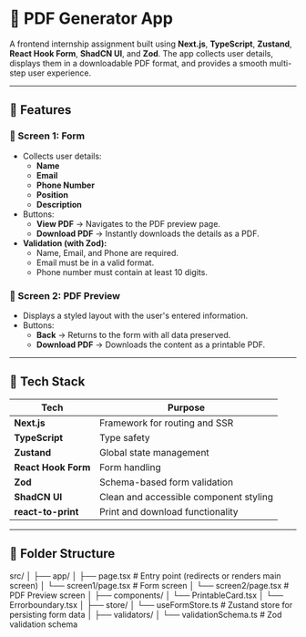 # 📄 PDF Generator App

A frontend internship assignment built using **Next.js**, **TypeScript**, **Zustand**, **React Hook Form**, **ShadCN UI**, and **Zod**. The app collects user details, displays them in a downloadable PDF format, and provides a smooth multi-step user experience.

---

## 🚀 Features

### 🔹 Screen 1: Form
- Collects user details:
  - **Name**
  - **Email**
  - **Phone Number**
  - **Position**
  - **Description** 
- Buttons:
  - **View PDF** → Navigates to the PDF preview page.
  - **Download PDF** → Instantly downloads the details as a PDF.
- **Validation (with Zod):**
  - Name, Email, and Phone are required.
  - Email must be in a valid format.
  - Phone number must contain at least 10 digits.

### 🔹 Screen 2: PDF Preview
- Displays a styled layout with the user's entered information.
- Buttons:
  - **Back** → Returns to the form with all data preserved.
  - **Download PDF** → Downloads the content as a printable PDF.

---

## 🧱 Tech Stack

| Tech              | Purpose                                 |
|-------------------|------------------------------------------|
| **Next.js**       | Framework for routing and SSR            |
| **TypeScript**    | Type safety                              |
| **Zustand**       | Global state management                  |
| **React Hook Form** | Form handling                         |
| **Zod**           | Schema-based form validation             |
| **ShadCN UI**     | Clean and accessible component styling   |
| **react-to-print**| Print and download functionality         |

---

## 📂 Folder Structure

src/
│
├── app/
│ ├── page.tsx # Entry point (redirects or renders main screen)
│ └── screen1/page.tsx # Form screen
│ └── screen2/page.tsx # PDF Preview screen
│
├── components/
│ └── PrintableCard.tsx 
│ └── Errorboundary.tsx 
│
├── store/
│ └── useFormStore.ts # Zustand store for persisting form data
│
├── validators/
│ └── validationSchema.ts # Zod validation schema








